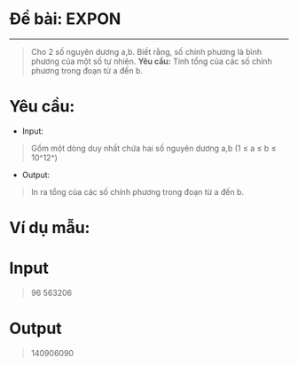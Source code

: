 # Đề bài: EXPON
---
> Cho 2 số nguyên dương a,b. Biết rằng, số chính phương là bình phương của một số tự nhiên.
**Yêu cầu:** Tính tổng của các số chính phương trong đoạn từ a đến b. 

# Yêu cầu:
* Input:
>  Gồm một dòng duy nhất chứa hai số nguyên dương a,b (1 ≤ a ≤ b ≤ 10^12^)
* Output:
> In ra tổng của các số chính phương trong đoạn từ a đến b. 
# Ví dụ mẫu:
# **Input**
> 96 563206
# **Output**
> 140906090